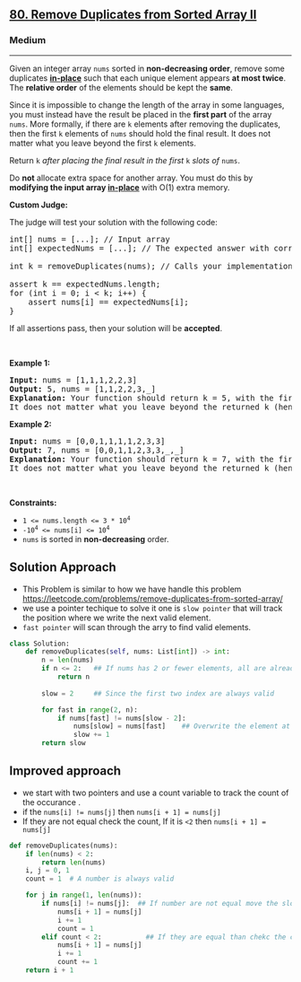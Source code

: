 <h2><a href="https://leetcode.com/problems/remove-duplicates-from-sorted-array-ii">80. Remove Duplicates from Sorted Array II</a></h2><h3>Medium</h3><hr><p>Given an integer array <code>nums</code> sorted in <strong>non-decreasing order</strong>, remove some duplicates <a href="https://en.wikipedia.org/wiki/In-place_algorithm" target="_blank"><strong>in-place</strong></a> such that each unique element appears <strong>at most twice</strong>. The <strong>relative order</strong> of the elements should be kept the <strong>same</strong>.</p>

<p>Since it is impossible to change the length of the array in some languages, you must instead have the result be placed in the <strong>first part</strong> of the array <code>nums</code>. More formally, if there are <code>k</code> elements after removing the duplicates, then the first <code>k</code> elements of <code>nums</code>&nbsp;should hold the final result. It does not matter what you leave beyond the first&nbsp;<code>k</code>&nbsp;elements.</p>

<p>Return <code>k</code><em> after placing the final result in the first </em><code>k</code><em> slots of </em><code>nums</code>.</p>

<p>Do <strong>not</strong> allocate extra space for another array. You must do this by <strong>modifying the input array <a href="https://en.wikipedia.org/wiki/In-place_algorithm" target="_blank">in-place</a></strong> with O(1) extra memory.</p>

<p><strong>Custom Judge:</strong></p>

<p>The judge will test your solution with the following code:</p>

<pre>
int[] nums = [...]; // Input array
int[] expectedNums = [...]; // The expected answer with correct length

int k = removeDuplicates(nums); // Calls your implementation

assert k == expectedNums.length;
for (int i = 0; i &lt; k; i++) {
    assert nums[i] == expectedNums[i];
}
</pre>

<p>If all assertions pass, then your solution will be <strong>accepted</strong>.</p>

<p>&nbsp;</p>
<p><strong class="example">Example 1:</strong></p>

<pre>
<strong>Input:</strong> nums = [1,1,1,2,2,3]
<strong>Output:</strong> 5, nums = [1,1,2,2,3,_]
<strong>Explanation:</strong> Your function should return k = 5, with the first five elements of nums being 1, 1, 2, 2 and 3 respectively.
It does not matter what you leave beyond the returned k (hence they are underscores).
</pre>

<p><strong class="example">Example 2:</strong></p>

<pre>
<strong>Input:</strong> nums = [0,0,1,1,1,1,2,3,3]
<strong>Output:</strong> 7, nums = [0,0,1,1,2,3,3,_,_]
<strong>Explanation:</strong> Your function should return k = 7, with the first seven elements of nums being 0, 0, 1, 1, 2, 3 and 3 respectively.
It does not matter what you leave beyond the returned k (hence they are underscores).
</pre>

<p>&nbsp;</p>
<p><strong>Constraints:</strong></p>

<ul>
	<li><code>1 &lt;= nums.length &lt;= 3 * 10<sup>4</sup></code></li>
	<li><code>-10<sup>4</sup> &lt;= nums[i] &lt;= 10<sup>4</sup></code></li>
	<li><code>nums</code> is sorted in <strong>non-decreasing</strong> order.</li>
</ul>

## Solution Approach 
* This Problem is similar to how we have handle this problem 
https://leetcode.com/problems/remove-duplicates-from-sorted-array/
* we use a pointer techique to solve it one is `slow pointer` that will track the position where we write the next valid element.
* `fast pointer` will scan through the arry to find valid elements.
```python
class Solution:
    def removeDuplicates(self, nums: List[int]) -> int:
        n = len(nums)
        if n <= 2:   ## If nums has 2 or fewer elements, all are already valid
            return n
    
        slow = 2     ## Since the first two index are always valid 

        for fast in range(2, n):
            if nums[fast] != nums[slow - 2]:
                nums[slow] = nums[fast]    ## Overwrite the element at 'slow' index
                slow += 1
        return slow
```

## Improved approach
* we start with two pointers and use a count variable to track the count of the occurance .
* if the `nums[i] != nums[j]` then `nums[i + 1] = nums[j]`
* If they are not equal check the count, If it is `<2` then  `nums[i + 1] = nums[j]`
```python
def removeDuplicates(nums):
    if len(nums) < 2:
        return len(nums)
    i, j = 0, 1
    count = 1  # A number is always valid 

    for j in range(1, len(nums)):
        if nums[i] != nums[j]:  ## If number are not equal move the slow pointer and asign the value 
            nums[i + 1] = nums[j]
            i += 1
            count = 1
        elif count < 2:           ## If they are equal than chekc the count value 
            nums[i + 1] = nums[j]
            i += 1
            count += 1
    return i + 1
```
